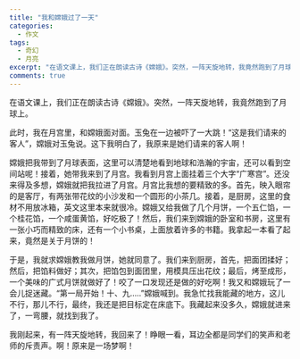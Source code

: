 ```yaml
---
title: "我和嫦娥过了一天"
categories:
  - 作文
tags:
  - 奇幻
  - 月亮
excerpt: "在语文课上，我们正在朗读古诗《嫦娥》。突然，一阵天旋地转，我竟然跑到了月球上。"
comments: true
---
```


在语文课上，我们正在朗读古诗《嫦娥》。突然，一阵天旋地转，我竟然跑到了月球上。

此时，我在月宫里，和嫦娥面对面。玉兔在一边被吓了一大跳！“这是我们请来的客人”，嫦娥对玉兔说。这下我明白了，我原来是她们请来的客人啊！

嫦娥把我带到了月球表面，这里可以清楚地看到地球和浩瀚的宇宙，还可以看到空间站呢！接着，她带我来到了月宫。我看到月宫上面挂着三个大字“广寒宫”。还没来得及多想，嫦娥就把我拉进了月宫。月宫比我想的要精致的多。首先，映入眼帘的是客厅，有两张带花纹的小沙发和一个圆形的小茶几。接着，是厨房，这里的食材不用放冰箱，英文这里本来就很冷。嫦娥又给我做了几个月饼，一个五仁馅，一个桂花馅，一个咸蛋黄馅，好吃极了！然后，我们来到嫦娥的卧室和书房，这里有一张小巧而精致的床，还有一个小书桌，上面放着许多的书籍。我拿起一本看了起来，竟然是关于月饼的！

于是，我就求嫦娥教我做月饼，她就同意了。我们来到厨房，首先，把面团揉好；然后，把馅料做好；其次，把馅包到面团里，用模具压出花纹；最后，烤至成形，一个美味的广式月饼就做好了！咬了一口发现还是做的好吃啊！我又和嫦娥玩了一会儿捉迷藏。“第一局开始！十、九.....”嫦娥喊到。我急忙找我能藏的地方，这儿不行，那儿不行，最终，我还是把目标定在床底下。我藏起来没多久，嫦娥就进来了，一弯腰，就找到我了。

我刚起来，有一阵天旋地转，我回来了！睁眼一看，耳边全都是同学们的笑声和老师的斥责声。啊！原来是一场梦啊！



